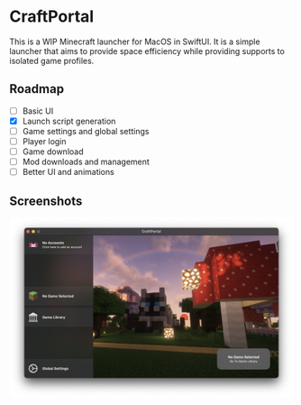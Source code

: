# CraftPortal

This is a WIP Minecraft launcher for MacOS in SwiftUI. It is a simple launcher that aims to provide space efficiency while providing supports to isolated game profiles.

## Roadmap

- [ ] Basic UI
- [x] Launch script generation
- [ ] Game settings and global settings
- [ ] Player login
- [ ] Game download
- [ ] Mod downloads and management
- [ ] Better UI and animations

## Screenshots

![Main Window](./images/home2.jpeg)
